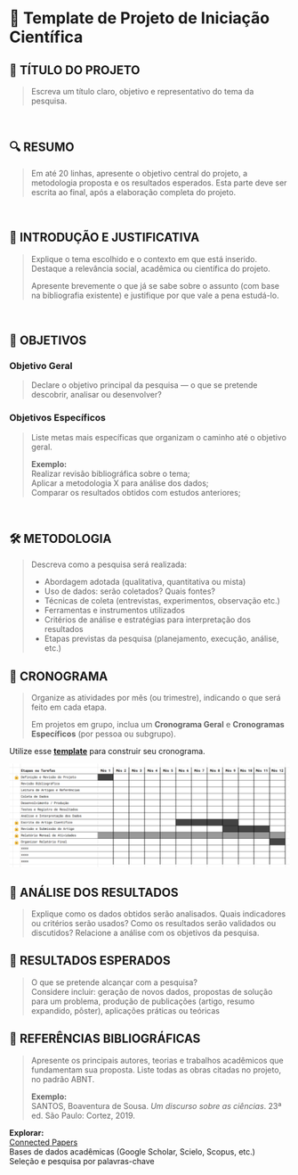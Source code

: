 # 📄 Template de Projeto de Iniciação Científica  


## 🧪 TÍTULO DO PROJETO

> Escreva um título claro, objetivo e representativo do tema da pesquisa.

<br>

## 🔍 RESUMO

> Em até 20 linhas, apresente o objetivo central do projeto, a metodologia proposta e os resultados esperados. Esta parte deve ser escrita ao final, após a elaboração completa do projeto.

<br>

## 🧭 INTRODUÇÃO E JUSTIFICATIVA

> Explique o tema escolhido e o contexto em que está inserido. Destaque a relevância social, acadêmica ou científica do projeto.  
>  
> Apresente brevemente o que já se sabe sobre o assunto (com base na bibliografia existente) e justifique por que vale a pena estudá-lo.

<br>

## 🎯 OBJETIVOS

### Objetivo Geral  
> Declare o objetivo principal da pesquisa — o que se pretende descobrir, analisar ou desenvolver?  

### Objetivos Específicos  
> Liste metas mais específicas que organizam o caminho até o objetivo geral.  
>  
> **Exemplo:**  
> Realizar revisão bibliográfica sobre o tema;  
> Aplicar a metodologia X para análise dos dados;  
> Comparar os resultados obtidos com estudos anteriores;  

<br>

## 🛠️ METODOLOGIA

> Descreva como a pesquisa será realizada:  
> - Abordagem adotada (qualitativa, quantitativa ou mista)  
> - Uso de dados: serão coletados? Quais fontes?  
> - Técnicas de coleta (entrevistas, experimentos, observação etc.)  
> - Ferramentas e instrumentos utilizados  
> - Critérios de análise e estratégias para interpretação dos resultados  
> - Etapas previstas da pesquisa (planejamento, execução, análise, etc.)


## 📅 CRONOGRAMA

> Organize as atividades por mês (ou trimestre), indicando o que será feito em cada etapa.  
>  
> Em projetos em grupo, inclua um **Cronograma Geral** e **Cronogramas Específicos** (por pessoa ou subgrupo).  
>  

Utilize esse [**template**](https://docs.google.com/spreadsheets/d/1sBZJ6VwQgBCnR_fh5zgpyhxsVSxikD7C/edit?usp=sharing&ouid=103942279604515028708&rtpof=true&sd=true) para construir seu cronograma.


![alt text](image.png)



## 🧮 ANÁLISE DOS RESULTADOS

> Explique como os dados obtidos serão analisados. Quais indicadores ou critérios serão usados? Como os resultados serão validados ou discutidos? Relacione a análise com os objetivos da pesquisa.


## 🧪 RESULTADOS ESPERADOS

> O que se pretende alcançar com a pesquisa?  
> Considere incluir: geração de novos dados, propostas de solução para um problema, produção de publicações (artigo, resumo expandido, pôster), aplicações práticas ou teóricas



## 📎 REFERÊNCIAS BIBLIOGRÁFICAS

> Apresente os principais autores, teorias e trabalhos acadêmicos que fundamentam sua proposta.  Liste todas as obras citadas no projeto, no padrão ABNT.  
>
> **Exemplo:**  
> SANTOS, Boaventura de Sousa. *Um discurso sobre as ciências*. 23ª ed. São Paulo: Cortez, 2019.

**Explorar:**  
[Connected Papers](https://www.connectedpapers.com/)  
Bases de dados acadêmicas (Google Scholar, Scielo, Scopus, etc.)  
Seleção e pesquisa por palavras-chave    
